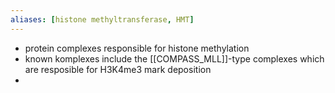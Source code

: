 ```yaml
---
aliases: [histone methyltransferase, HMT]
---
```

- protein complexes responsible for histone methylation
- known komplexes include the [[COMPASS_MLL]]-type complexes which are resposible for H3K4me3 mark deposition 
- 